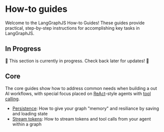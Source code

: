 # How-to guides

Welcome to the LangGraphJS How-to Guides! These guides provide practical, step-by-step instructions for accomplishing key tasks in LangGraphJS. 

## In Progress

🚧 This section is currently in progress. Check back later for updates! 🚧


## Core

The core guides show how to address common needs when building a out AI workflows, with special focus placed on [ReAct](https://arxiv.org/abs/2210.03629)-style agents with [tool calling](https://js.langchain.com/v0.2/docs/how_to/tool_calling/).

- [Persistence](persistence.ipynb): How to give your graph "memory" and resiliance by saving and loading state
- [Stream tokens](stream-tokens.ipynb): How to stream tokens and tool calls from your agent within a graph